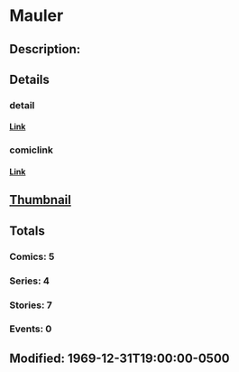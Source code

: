 # Mauler
## Description: 
## Details
### detail
#### [Link](http://marvel.com/characters/1403/mauler?utm_campaign=apiRef&utm_source=225578a89fc76f3d20fbffda5d17a88d)
### comiclink
#### [Link](http://marvel.com/comics/characters/1009436/mauler?utm_campaign=apiRef&utm_source=225578a89fc76f3d20fbffda5d17a88d)
## [Thumbnail](http://i.annihil.us/u/prod/marvel/i/mg/b/40/image_not_available.jpg)
## Totals
### Comics: 5
### Series: 4
### Stories: 7
### Events: 0
## Modified: 1969-12-31T19:00:00-0500